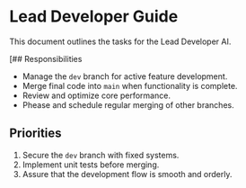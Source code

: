 # Lead Developer Guide

This document outlines the tasks for the Lead Developer AI.

[## Responsibilities
- Manage the `dev` branch for active feature development.
- Merge final code into `main` when functionality is complete.
- Review and optimize core performance.
- Phease and schedule regular merging of other branches.

## Priorities
1. Secure the `dev` branch with fixed systems.
2. Implement unit tests before merging.
3. Assure that the development flow is smooth and orderly.
